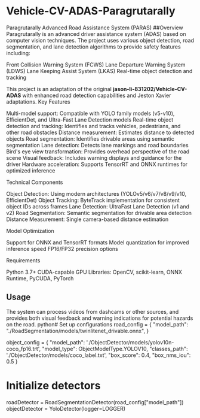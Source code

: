 # Vehicle-CV-ADAS-Paragrutarally

Paragrutarally Advanced Road Assistance System (PARAS)
##Overview
Paragrutarally is an advanced driver assistance system (ADAS) based on computer vision techniques. The project uses various object detection, road segmentation, and lane detection algorithms to provide safety features including:

Front Collision Warning System (FCWS)
Lane Departure Warning System (LDWS)
Lane Keeping Assist System (LKAS)
Real-time object detection and tracking

This project is an adaptation of the original  **jason-li-831202/Vehicle-CV-ADAS**  with enhanced road detection capabilities and Jeston Xavier adaptations.
Key Features

Multi-model support: Compatible with YOLO family models (v5-v10), EfficientDet, and Ultra-Fast Lane Detection models
Real-time object detection and tracking: Identifies and tracks vehicles, pedestrians, and other road obstacles
Distance measurement: Estimates distance to detected objects
Road segmentation: Identifies drivable areas using semantic segmentation
Lane detection: Detects lane markings and road boundaries
Bird's eye view transformation: Provides overhead perspective of the road scene
Visual feedback: Includes warning displays and guidance for the driver
Hardware acceleration: Supports TensorRT and ONNX runtimes for optimized inference

Technical Components

Object Detection: Using modern architectures (YOLOv5/v6/v7/v8/v9/v10, EfficientDet)
Object Tracking: ByteTrack implementation for consistent object IDs across frames
Lane Detection: UltraFast Lane Detection (v1 and v2)
Road Segmentation: Semantic segmentation for drivable area detection
Distance Measurement: Single camera-based distance estimation

Model Optimization

Support for ONNX and TensorRT formats
Model quantization for improved inference speed
FP16/FP32 precision options

Requirements

Python 3.7+
CUDA-capable GPU
Libraries: OpenCV, scikit-learn, ONNX Runtime, PyCUDA, PyTorch

## Usage
The system can process videos from dashcams or other sources, and provides both visual feedback and warning indications for potential hazards on the road.
python# Set up configurations
road_config = {
    "model_path": "./RoadSegmentation/models/twinlitenet_drivable.onnx",
}

object_config = {
    "model_path": './ObjectDetector/models/yolov10n-coco_fp16.trt',
    "model_type": ObjectModelType.YOLOV10,
    "classes_path": './ObjectDetector/models/coco_label.txt',
    "box_score": 0.4,
    "box_nms_iou": 0.5
}

# Initialize detectors
roadDetector = RoadSegmentationDetector(road_config["model_path"])
objectDetector = YoloDetector(logger=LOGGER)
